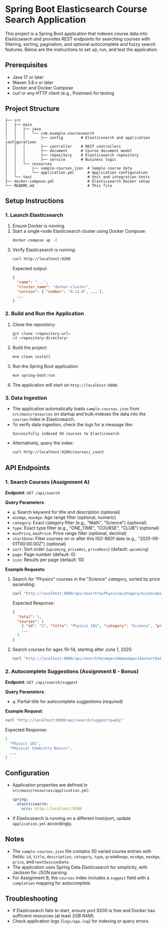 # Spring Boot Elasticsearch Course Search Application

This project is a Spring Boot application that indexes course data into Elasticsearch and provides REST endpoints for searching courses with filtering, sorting, pagination, and optional autocomplete and fuzzy search features. Below are the instructions to set up, run, and test the application.

## Prerequisites
- Java 17 or later
- Maven 3.8.x or later
- Docker and Docker Compose
- curl or any HTTP client (e.g., Postman) for testing

## Project Structure
```
├── src
│   ├── main
│   │   ├── java
│   │   │   └── com.example.coursesearch
│   │   │       ├── config        # Elasticsearch and application configurations
│   │   │       ├── controller    # REST controllers
│   │   │       ├── document      # Course document model
│   │   │       ├── repository    # Elasticsearch repository
│   │   │       ├── service       # Business logic
│   │   └── resources
│   │       ├── sample-courses.json  # Sample course data
│   │       └── application.yml      # Application configuration
│   └── test                         # Unit and integration tests
├── docker-compose.yml               # Elasticsearch Docker setup
└── README.md                        # This file
```

## Setup Instructions

### 1. Launch Elasticsearch
1. Ensure Docker is running.
2. Start a single-node Elasticsearch cluster using Docker Compose:
   ```bash
   docker-compose up -d
   ```
3. Verify Elasticsearch is running:
   ```bash
   curl http://localhost:9200
   ```
   Expected output:
   ```json
   {
     "name": "...",
     "cluster_name": "docker-cluster",
     "version": { "number": "8.11.0", ... },
     ...
   }
   ```

### 2. Build and Run the Application
1. Clone the repository:
   ```bash
   git clone <repository-url>
   cd <repository-directory>
   ```
2. Build the project:
   ```bash
   mvn clean install
   ```
3. Run the Spring Boot application:
   ```bash
   mvn spring-boot:run
   ```
4. The application will start on `http://localhost:8080`.

### 3. Data Ingestion
- The application automatically loads `sample-courses.json` from `src/main/resources` on startup and bulk-indexes the data into the `courses` index in Elasticsearch.
- To verify data ingestion, check the logs for a message like:
  ```
  Successfully indexed 50 courses to Elasticsearch
  ```
- Alternatively, query the index:
  ```bash
  curl http://localhost:9200/courses/_count
  ```

## API Endpoints

### 1. Search Courses (Assignment A)
**Endpoint**: `GET /api/search`

**Query Parameters**:
- `q`: Search keyword for title and description (optional)
- `minAge`, `maxAge`: Age range filter (optional, numeric)
- `category`: Exact category filter (e.g., "Math", "Science") (optional)
- `type`: Exact type filter (e.g., "ONE_TIME", "COURSE", "CLUB") (optional)
- `minPrice`, `maxPrice`: Price range filter (optional, decimal)
- `startDate`: Filter courses on or after this ISO-8601 date (e.g., "2025-06-01T00:00:00Z") (optional)
- `sort`: Sort order (`upcoming`, `priceAsc`, `priceDesc`) (default: `upcoming`)
- `page`: Page number (default: 0)
- `size`: Results per page (default: 10)

**Example Requests**:
1. Search for "Physics" courses in the "Science" category, sorted by price ascending:
   ```bash
   curl "http://localhost:8080/api/search?q=Physics&category=Science&sort=priceAsc"
   ```
   Expected Response:
   ```json
   {
     "total": 5,
     "courses": [
       { "id": "1", "title": "Physics 101", "category": "Science", "price": 50.0, "nextSessionDate": "2025-06-10T15:00:00Z" },
       ...
     ]
   }
   ```

2. Search courses for ages 10–14, starting after June 1, 2025:
   ```bash
   curl "http://localhost:8080/api/search?minAge=10&maxAge=14&startDate=2025-06-01T00:00:00Z"
   ```

### 2. Autocomplete Suggestions (Assignment B - Bonus)
**Endpoint**: `GET /api/search/suggest`

**Query Parameters**:
- `q`: Partial title for autocomplete suggestions (required)

**Example Request**:
```bash
curl "http://localhost:8080/api/search/suggest?q=phy"
```
Expected Response:
```json
[
  "Physics 101",
  "Physical Chemistry Basics",
  ...
]
```

## Configuration
- Application properties are defined in `src/main/resources/application.yml`:
  ```yaml
  spring:
    elasticsearch:
      uris: http://localhost:9200
  ```
- If Elasticsearch is running on a different host/port, update `application.yml` accordingly.

## Notes
- The `sample-courses.json` file contains 50 varied course entries with fields: `id`, `title`, `description`, `category`, `type`, `gradeRange`, `minAge`, `maxAge`, `price`, and `nextSessionDate`.
- The application uses Spring Data Elasticsearch for simplicity, with Jackson for JSON parsing.
- For Assignment B, the `courses` index includes a `suggest` field with a `completion` mapping for autocomplete.

## Troubleshooting
- If Elasticsearch fails to start, ensure port 9200 is free and Docker has sufficient resources (at least 2GB RAM).
- Check application logs (`logs/app.log`) for indexing or query errors.
